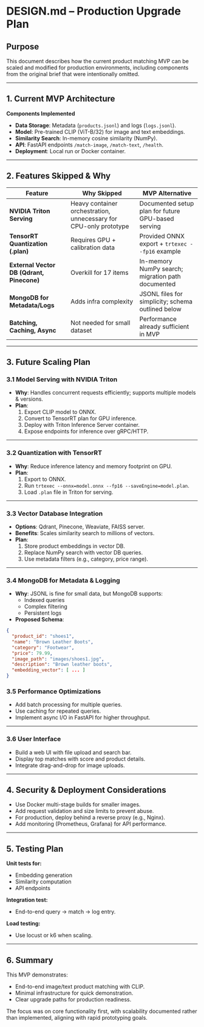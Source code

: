 # DESIGN.md – Production Upgrade Plan

## Purpose
This document describes how the current product matching MVP can be scaled and modified for production environments, including components from the original brief that were intentionally omitted.

---

## 1. Current MVP Architecture

**Components Implemented**
- **Data Storage**: Metadata (`products.jsonl`) and logs (`logs.jsonl`).
- **Model**: Pre-trained CLIP (ViT-B/32) for image and text embeddings.
- **Similarity Search**: In-memory cosine similarity (NumPy).
- **API**: FastAPI endpoints `/match-image`, `/match-text`, `/health`.
- **Deployment**: Local run or Docker container.

---

## 2. Features Skipped & Why

| Feature                           | Why Skipped                                         | MVP Alternative                                    |
|-----------------------------------|-----------------------------------------------------|----------------------------------------------------|
| **NVIDIA Triton Serving**         | Heavy container orchestration, unnecessary for CPU-only prototype | Documented setup plan for future GPU-based serving |
| **TensorRT Quantization (.plan)** | Requires GPU + calibration data                     | Provided ONNX export + `trtexec --fp16` example    |
| **External Vector DB (Qdrant, Pinecone)** | Overkill for 17 items                              | In-memory NumPy search; migration path documented  |
| **MongoDB for Metadata/Logs**     | Adds infra complexity                               | JSONL files for simplicity; schema outlined below |
| **Batching, Caching, Async**      | Not needed for small dataset                        | Performance already sufficient in MVP              |            |

---

## 3. Future Scaling Plan

### 3.1 Model Serving with NVIDIA Triton
- **Why**: Handles concurrent requests efficiently; supports multiple models & versions.
- **Plan**:
  1. Export CLIP model to ONNX.
  2. Convert to TensorRT plan for GPU inference.
  3. Deploy with Triton Inference Server container.
  4. Expose endpoints for inference over gRPC/HTTP.

---

### 3.2 Quantization with TensorRT
- **Why**: Reduce inference latency and memory footprint on GPU.
- **Plan**:
  1. Export to ONNX.
  2. Run `trtexec --onnx=model.onnx --fp16 --saveEngine=model.plan`.
  3. Load `.plan` file in Triton for serving.

---

### 3.3 Vector Database Integration
- **Options**: Qdrant, Pinecone, Weaviate, FAISS server.
- **Benefits**: Scales similarity search to millions of vectors.
- **Plan**:
  1. Store product embeddings in vector DB.
  2. Replace NumPy search with vector DB queries.
  3. Use metadata filters (e.g., category, price range).

---

### 3.4 MongoDB for Metadata & Logging
- **Why**: JSONL is fine for small data, but MongoDB supports:
  - Indexed queries
  - Complex filtering
  - Persistent logs
- **Proposed Schema**:
```json
{
  "product_id": "shoes1",
  "name": "Brown Leather Boots",
  "category": "Footwear",
  "price": 79.99,
  "image_path": "images/shoes1.jpg",
  "description": "Brown leather boots",
  "embedding_vector": [ ... ]
}
```
### 3.5 Performance Optimizations
- Add batch processing for multiple queries.
- Use caching for repeated queries.
- Implement async I/O in FastAPI for higher throughput.

---

### 3.6 User Interface
- Build a web UI with file upload and search bar.
- Display top matches with score and product details.
- Integrate drag-and-drop for image uploads.

---

## 4. Security & Deployment Considerations
- Use Docker multi-stage builds for smaller images.
- Add request validation and size limits to prevent abuse.
- For production, deploy behind a reverse proxy (e.g., Nginx).
- Add monitoring (Prometheus, Grafana) for API performance.

---

## 5. Testing Plan
**Unit tests for:**
- Embedding generation
- Similarity computation
- API endpoints

**Integration test:**
- End-to-end query → match → log entry.

**Load testing:**
- Use locust or k6 when scaling.

---

## 6. Summary
This MVP demonstrates:
- End-to-end image/text product matching with CLIP.
- Minimal infrastructure for quick demonstration.
- Clear upgrade paths for production readiness.

The focus was on core functionality first, with scalability documented rather than implemented, aligning with rapid prototyping goals.

